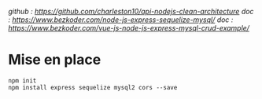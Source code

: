 *github : https://github.com/charleston10/api-nodejs-clean-architecture
doc : https://www.bezkoder.com/node-js-express-sequelize-mysql/
doc : https://www.bezkoder.com/vue-js-node-js-express-mysql-crud-example/*

# Mise en place

```$
npm init
npm install express sequelize mysql2 cors --save
```







